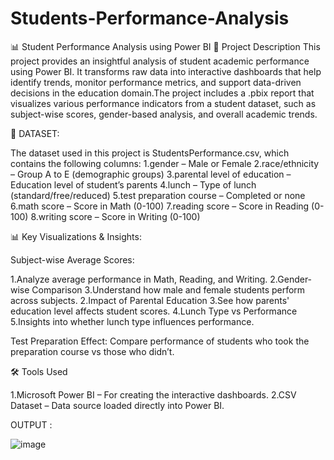 # Students-Performance-Analysis

📊 Student Performance Analysis using Power BI
📁 Project Description
This project provides an insightful analysis of student academic performance using Power BI. It transforms raw data into interactive dashboards that help identify trends, monitor performance metrics, and support data-driven decisions in the education domain.The project includes a .pbix report that visualizes various performance indicators from a student dataset, such as subject-wise scores, gender-based analysis, and overall academic trends.

🧾 DATASET:

The dataset used in this project is StudentsPerformance.csv, which contains the following columns:
1.gender – Male or Female
2.race/ethnicity – Group A to E (demographic groups)
3.parental level of education – Education level of student’s parents
4.lunch – Type of lunch (standard/free/reduced)
5.test preparation course – Completed or none
6.math score – Score in Math (0-100)
7.reading score – Score in Reading (0-100)
8.writing score – Score in Writing (0-100)

📊 Key Visualizations & Insights:

Subject-wise Average Scores: 

1.Analyze average performance in Math, Reading, and Writing.
2.Gender-wise Comparison
3.Understand how male and female students perform across subjects.
2.Impact of Parental Education
3.See how parents' education level affects student scores.
4.Lunch Type vs Performance
5.Insights into whether lunch type influences performance.

Test Preparation Effect:
Compare performance of students who took the preparation course vs those who didn’t.


🛠️ Tools Used

1.Microsoft Power BI – For creating the interactive dashboards.
2.CSV Dataset – Data source loaded directly into Power BI.

OUTPUT :


![image](https://github.com/user-attachments/assets/b4ca6907-3fd8-44b0-b173-5943265b2c87)


